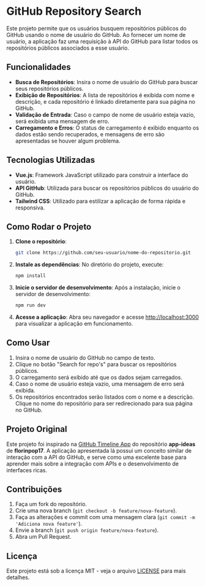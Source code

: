# GitHub Repository Search

Este projeto permite que os usuários busquem repositórios públicos do GitHub usando o nome de usuário do GitHub. Ao fornecer um nome de usuário, a aplicação faz uma requisição à API do GitHub para listar todos os repositórios públicos associados a esse usuário.

## Funcionalidades

- **Busca de Repositórios**: Insira o nome de usuário do GitHub para buscar seus repositórios públicos.
- **Exibição de Repositórios**: A lista de repositórios é exibida com nome e descrição, e cada repositório é linkado diretamente para sua página no GitHub.
- **Validação de Entrada**: Caso o campo de nome de usuário esteja vazio, será exibida uma mensagem de erro.
- **Carregamento e Erros**: O status de carregamento é exibido enquanto os dados estão sendo recuperados, e mensagens de erro são apresentadas se houver algum problema.

## Tecnologias Utilizadas

- **Vue.js**: Framework JavaScript utilizado para construir a interface do usuário.
- **API GitHub**: Utilizada para buscar os repositórios públicos do usuário do GitHub.
- **Tailwind CSS**: Utilizado para estilizar a aplicação de forma rápida e responsiva.

## Como Rodar o Projeto

1. **Clone o repositório**:
   ```bash
   git clone https://github.com/seu-usuario/nome-do-repositorio.git
   ```

2. **Instale as dependências**:
   No diretório do projeto, execute:
   ```bash
   npm install
   ```

3. **Inicie o servidor de desenvolvimento**:
   Após a instalação, inicie o servidor de desenvolvimento:
   ```bash
   npm run dev
   ```

4. **Acesse a aplicação**:
   Abra seu navegador e acesse [http://localhost:3000](http://localhost:3000) para visualizar a aplicação em funcionamento.

## Como Usar

1. Insira o nome de usuário do GitHub no campo de texto.
2. Clique no botão "Search for repo's" para buscar os repositórios públicos.
3. O carregamento será exibido até que os dados sejam carregados.
4. Caso o nome de usuário esteja vazio, uma mensagem de erro será exibida.
5. Os repositórios encontrados serão listados com o nome e a descrição. Clique no nome do repositório para ser redirecionado para sua página no GitHub.

## Projeto Original

Este projeto foi inspirado na [GitHub Timeline App](https://github.com/florinpop17/app-ideas/blob/master/Projects/3-Advanced/GitHub-Timeline-App.md) do repositório **app-ideas** de **florinpop17**. A aplicação apresentada lá possui um conceito similar de interação com a API do GitHub, e serve como uma excelente base para aprender mais sobre a integração com APIs e o desenvolvimento de interfaces ricas.

## Contribuições

1. Faça um fork do repositório.
2. Crie uma nova branch (`git checkout -b feature/nova-feature`).
3. Faça as alterações e commit com uma mensagem clara (`git commit -m 'Adiciona nova feature'`).
4. Envie a branch (`git push origin feature/nova-feature`).
5. Abra um Pull Request.

## Licença

Este projeto está sob a licença MIT - veja o arquivo [LICENSE](LICENSE) para mais detalhes.


